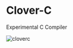 # Clover-C

Experimental C Compiler

![cloverc](https://github.com/user-attachments/assets/c2b630b4-3086-4132-b061-00773c4e7f0a)
